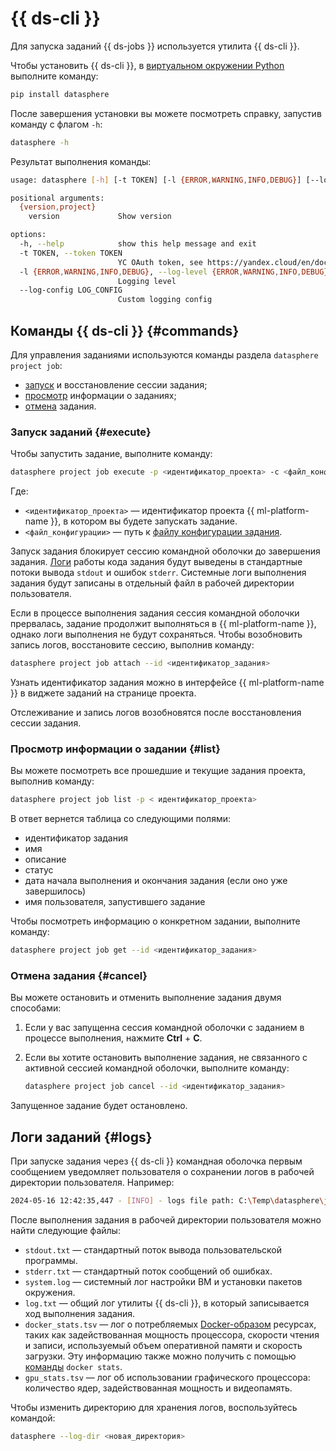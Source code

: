 # {{ ds-cli }}

Для запуска заданий {{ ds-jobs }} используется утилита {{ ds-cli }}. 

Чтобы установить {{ ds-cli }}, в [виртуальном окружении Python](https://docs.python.org/3.10/library/venv.html) выполните команду:

```python
pip install datasphere
```

После завершения установки вы можете посмотреть справку, запустив команду с флагом `-h`:

```bash
datasphere -h
```

Результат выполнения команды:

```bash
usage: datasphere [-h] [-t TOKEN] [-l {ERROR,WARNING,INFO,DEBUG}] [--log-config LOG_CONFIG] {version,project} ...

positional arguments:
  {version,project}
    version             Show version

options:
  -h, --help            show this help message and exit
  -t TOKEN, --token TOKEN
                        YC OAuth token, see https://yandex.cloud/en/docs/iam/concepts/authorization/oauth-token
  -l {ERROR,WARNING,INFO,DEBUG}, --log-level {ERROR,WARNING,INFO,DEBUG}
                        Logging level
  --log-config LOG_CONFIG
                        Custom logging config
```

## Команды {{ ds-cli }} {#commands}

Для управления заданиями используются команды раздела `datasphere project job`:
* [запуск](#execute) и восстановление сессии задания;
* [просмотр](#list) информации о заданиях;
* [отмена](#cancel) задания.

### Запуск заданий {#execute}

Чтобы запустить задание, выполните команду:
  
```bash
datasphere project job execute -p <идентификатор_проекта> -c <файл_конфигурации>
```

Где:

* `<идентификатор_проекта>` — идентификатор проекта {{ ml-platform-name }}, в котором вы будете запускать задание.
* `<файл_конфигурации>` — путь к [файлу конфигурации задания](index.md#config).

Запуск задания блокирует сессию командной оболочки до завершения задания. [Логи](#logs) работы кода задания будут выведены в стандартные потоки вывода `stdout` и ошибок `stderr`. Системные логи выполнения задания будут записаны в отдельный файл в рабочей директории пользователя.
  
Если в процессе выполнения задания сессия командной оболочки прервалась, задание продолжит выполняться в {{ ml-platform-name }}, однако логи выполнения не будут сохраняться. Чтобы возобновить запись логов, восстановите сессию, выполнив команду:

```bash
datasphere project job attach --id <идентификатор_задания>
```

Узнать идентификатор задания можно в интерфейсе {{ ml-platform-name }} в виджете заданий на странице проекта. 

Отслеживание и запись логов возобновятся после восстановления сессии задания.

### Просмотр информации о задании {#list}

Вы можете посмотреть все прошедшие и текущие задания проекта, выполнив команду:

```bash
datasphere project job list -p < идентификатор_проекта>
```

В ответ вернется таблица со следующими полями:
* идентификатор задания
* имя
* описание
* статус
* дата начала выполнения и окончания задания (если оно уже завершилось)
* имя пользователя, запустившего задание

Чтобы посмотреть информацию о конкретном задании, выполните команду:

```bash
datasphere project job get --id <идентификатор_задания>
```

### Отмена задания {#cancel}

Вы можете остановить и отменить выполнение задания двумя способами:

1. Если у вас запущенна сессия командной оболочки с заданием в процессе выполнения, нажмите **Ctrl** + **C**. 
1. Если вы хотите остановить выполнение задания, не связанного с активной сессией командной оболочки, выполните команду:

   ```bash
   datasphere project job cancel --id <идентификатор_задания>
   ```

Запущенное задание будет остановлено.

## Логи заданий {#logs}

При запуске задания через {{ ds-cli }} командная оболочка первым сообщением уведомляет пользователя о сохранении логов в рабочей директории пользователя. Например:

```bash
2024-05-16 12:42:35,447 - [INFO] - logs file path: C:\Temp\datasphere\job_2024-05-16T12-42-35.427056
```

После выполнения задания в рабочей директории пользователя можно найти следующие файлы:

* `stdout.txt` — стандартный поток вывода пользовательской программы.
* `stderr.txt` — стандартный поток сообщений об ошибках.
* `system.log` — системный лог настройки ВМ и установки пакетов окружения.
* `log.txt` — общий лог утилиты {{ ds-cli }}, в который записывается ход выполнения задания.
* `docker_stats.tsv` — лог о потребляемых [Docker-образом](../docker.md) ресурсах, таких как задействованная мощность процессора, скорости чтения и записи, используемый объем оперативной памяти и скорость загрузки. Эту информацию также можно получить с помощью [команды](https://docs.docker.com/reference/cli/docker/container/stats/) `docker stats`.
* `gpu_stats.tsv` — лог об использовании графического процессора: количество ядер, задействованная мощность и видеопамять.

Чтобы изменить директорию для хранения логов, воспользуйтесь командой:

```bash
datasphere --log-dir <новая_директория>
```
